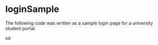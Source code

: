 # loginSample
The following code was written as a sample login page for a university student portal.

sd
